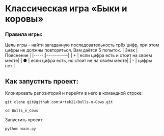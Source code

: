 # Классическая игра «Быки и коровы»
### Правила игры:
Цель игры - найти загаданную последовательность трёх цифр, при этом цифры не должны повторяться. Вам даётся 5 попыток.
| Знак | Пояснение |
|-----:|-----------|
|  + | если цифра есть и стоит на своем месте|
|  ● | если цифра есть, но стоит не на своём месте|
|  - | цифры нет       |

## Как запустить проект:
Клонировать репозиторий и перейти в него в командной строке:
```
git clone git@github.com:Artek22/Bulls-n-Cows.git
```
```
cd Bulls_n_Cows
```
Запустить проект:

```
python main.py
```
